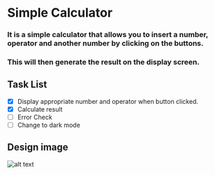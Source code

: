 # Simple Calculator

### It is a simple calculator that allows you to insert a number, operator and another number by clicking on the buttons. 
### This will then generate the result on the display screen.

## Task List
- [x] Display appropriate number and operator when button clicked.
- [x] Calculate result
- [ ] Error Check
- [ ] Change to dark mode

## Design image
![alt text](https://github.com/ciaraprice/Webstie-Projects/blob/main/CalculatorJS/CalculatorJS.png)
